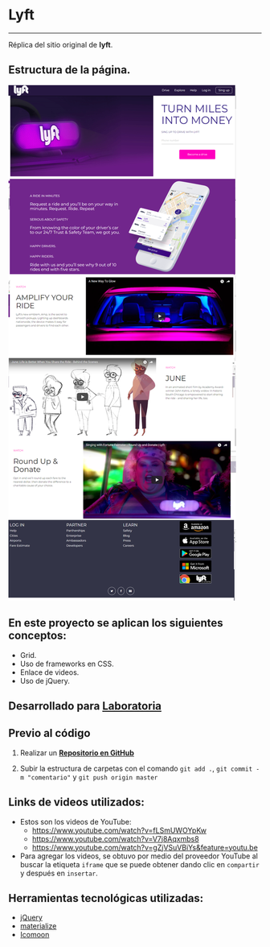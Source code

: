 # Lyft
***
Réplica del sitio original de **lyft**.

## Estructura de la página.
![Lyft estructure](https://raw.githubusercontent.com/RosyG/lyft/master/assets/images/lyft-structure.png)

## En este proyecto se aplican los siguientes conceptos:
- Grid.
- Uso de frameworks en CSS.
- Enlace de videos.
- Uso de jQuery.

## Desarrollado para [Laboratoria](http://www.laboratoria.la/)

## Previo al código

1. Realizar un [**Repositorio en GitHub**](https://github.com/RosyG/lyft-v3)

2. Subir la estructura de carpetas con el comando `git add .`, `git commit -m "comentario"` y `git push origin master`


  ## Links de videos utilizados:
  - Estos son los videos de YouTube:
    * https://www.youtube.com/watch?v=fLSmUWOYpKw
    * https://www.youtube.com/watch?v=V7j8Aqxmbs8
    * https://www.youtube.com/watch?v=gZjVSuVBiYs&feature=youtu.be
  - Para agregar los videos, se obtuvo por medio del proveedor YouTube al buscar la etiqueta `iframe` que se puede obtener dando clic en `compartir` y después en `insertar`.

## Herramientas tecnológicas utilizadas:

* [jQuery](http://jquery.com/download/)
* [materialize](http://materializecss.com/)
* [Icomoon](https://icomoon.io/)
